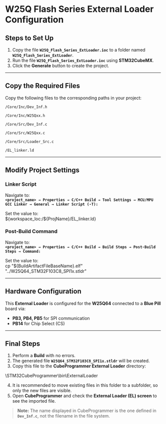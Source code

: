 # W25Q Flash Series External Loader Configuration

## Steps to Set Up  

1. Copy the file **`W25Q_Flash_Series_ExtLoader.ioc`** to a folder named **`W25Q_Flash_Series_ExtLoader`**.  
2. Run the file **`W25Q_Flash_Series_ExtLoader.ioc`** using **STM32CubeMX**.  
3. Click the **Generate** button to create the project.  

---

## Copy the Required Files  

Copy the following files to the corresponding paths in your project:  

`/Core/Inc/Dev_Inf.h`

`/Core/Inc/W25Qxx.h`

`/Core/Src/Dev_Inf.c`

`/Core/Src/W25Qxx.c`

`/Core/Src/Loader_Src.c`

`/EL_linker.ld`




---

## Modify Project Settings  

### Linker Script  
Navigate to:  
**`<project_name> → Properties → C/C++ Build → Tool Settings → MCU/MPU GCC Linker → General → Linker Script (-T):`**  

Set the value to:  
${workspace_loc:/${ProjName}/EL_linker.ld}




### Post-Build Command  
Navigate to:  
**`<project_name> → Properties → C/C++ Build → Build Steps → Post-Build Steps → Command:`**  

Set the value to:  
cp "${BuildArtifactFileBaseName}.elf" "../W25Q64_STM32F103C8_SPI1x.stldr"




---

## Hardware Configuration  

This **External Loader** is configured for the **W25Q64** connected to a **Blue Pill** board via:  
- **PB3, PB4, PB5** for SPI communication  
- **PB14** for Chip Select (CS)  

---

## Final Steps  

1. Perform a **Build** with no errors.  
2. The generated file **`W25Q64_STM32F103C8_SPI1x.stldr`** will be created.  
3. Copy this file to the **CubeProgrammer External Loader** directory:  

\STM32CubeProgrammer\bin\ExternalLoader




4. It is recommended to move existing files in this folder to a subfolder, so only the new files are visible.  
5. Open **CubeProgrammer** and check the **External Loader (EL) screen** to see the imported file.  

> **Note:** The name displayed in CubeProgrammer is the one defined in **`Dev_Inf.c`**, not the filename in the file system.
